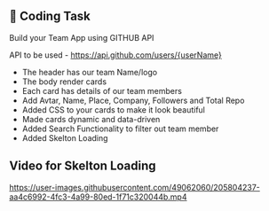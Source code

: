 ## 🧐 Coding Task

Build your Team App using GITHUB API

API to be used - https://api.github.com/users/{userName}

- The header has our team Name/logo
- The body render cards
- Each card has details of our team members
- Add Avtar, Name, Place, Company, Followers and Total Repo
- Added CSS to your cards to make it look beautiful
- Made cards dynamic and data-driven
- Added Search Functionality to filter out team member
- Added Skelton Loading


Video for Skelton Loading
--
https://user-images.githubusercontent.com/49062060/205804237-aa4c6992-4fc3-4a99-80ed-1f71c320044b.mp4

